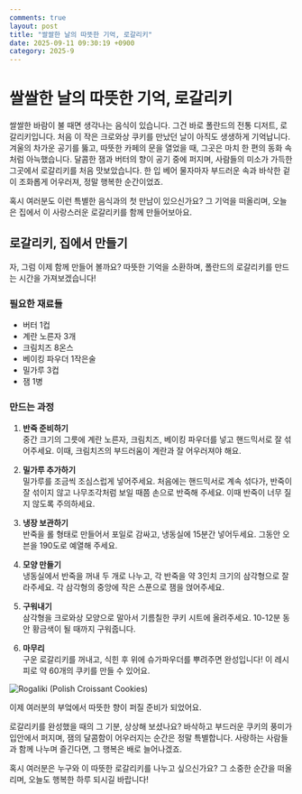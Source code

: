 ```yaml
---
comments: true
layout: post
title: "쌀쌀한 날의 따뜻한 기억, 로갈리키"
date: 2025-09-11 09:30:19 +0900
category: 2025-9
---
```


# 쌀쌀한 날의 따뜻한 기억, 로갈리키

쌀쌀한 바람이 불 때면 생각나는 음식이 있습니다. 그건 바로 폴란드의 전통 디저트, 로갈리키입니다. 처음 이 작은 크로와상 쿠키를 만났던 날이 아직도 생생하게 기억납니다. 겨울의 차가운 공기를 뚫고, 따뜻한 카페의 문을 열었을 때, 그곳은 마치 한 편의 동화 속처럼 아늑했습니다. 달콤한 잼과 버터의 향이 공기 중에 퍼지며, 사람들의 미소가 가득한 그곳에서 로갈리키를 처음 맛보았습니다. 한 입 베어 물자마자 부드러운 속과 바삭한 겉이 조화롭게 어우러져, 정말 행복한 순간이었죠. 

혹시 여러분도 이런 특별한 음식과의 첫 만남이 있으신가요? 그 기억을 떠올리며, 오늘은 집에서 이 사랑스러운 로갈리키를 함께 만들어보아요.

  

## 로갈리키, 집에서 만들기

자, 그럼 이제 함께 만들어 볼까요? 따뜻한 기억을 소환하며, 폴란드의 로갈리키를 만드는 시간을 가져보겠습니다!

  

### 필요한 재료들

- 버터 1컵
- 계란 노른자 3개
- 크림치즈 8온스
- 베이킹 파우더 1작은술
- 밀가루 3컵
- 잼 1병

  

### 만드는 과정

1. **반죽 준비하기**  
   중간 크기의 그릇에 계란 노른자, 크림치즈, 베이킹 파우더를 넣고 핸드믹서로 잘 섞어주세요. 이때, 크림치즈의 부드러움이 계란과 잘 어우러져야 해요. 

2. **밀가루 추가하기**  
   밀가루를 조금씩 조심스럽게 넣어주세요. 처음에는 핸드믹서로 계속 섞다가, 반죽이 잘 섞이지 않고 나무조각처럼 보일 때쯤 손으로 반죽해 주세요. 이때 반죽이 너무 질지 않도록 주의하세요. 

3. **냉장 보관하기**  
   반죽을 롤 형태로 만들어서 포일로 감싸고, 냉동실에 15분간 넣어두세요. 그동안 오븐을 190도로 예열해 주세요.  

4. **모양 만들기**  
   냉동실에서 반죽을 꺼내 두 개로 나누고, 각 반죽을 약 3인치 크기의 삼각형으로 잘라주세요. 각 삼각형의 중앙에 작은 스푼으로 잼을 얹어주세요.  

5. **구워내기**  
   삼각형을 크로와상 모양으로 말아서 기름칠한 쿠키 시트에 올려주세요. 10-12분 동안 황금색이 될 때까지 구워줍니다.  

6. **마무리**  
   구운 로갈리키를 꺼내고, 식힌 후 위에 슈가파우더를 뿌려주면 완성입니다! 이 레시피로 약 60개의 쿠키를 만들 수 있어요.  

![Rogaliki (Polish Croissant Cookies)](https://www.themealdb.com/images/media/meals/7mxnzz1593350801.jpg)  

이제 여러분의 부엌에서 따뜻한 향이 퍼질 준비가 되었어요. 

  

로갈리키를 완성했을 때의 그 기분, 상상해 보셨나요? 바삭하고 부드러운 쿠키의 풍미가 입안에서 퍼지며, 잼의 달콤함이 어우러지는 순간은 정말 특별합니다. 사랑하는 사람들과 함께 나누며 즐긴다면, 그 행복은 배로 늘어나겠죠. 

혹시 여러분은 누구와 이 따뜻한 로갈리키를 나누고 싶으신가요? 그 소중한 순간을 떠올리며, 오늘도 행복한 하루 되시길 바랍니다!